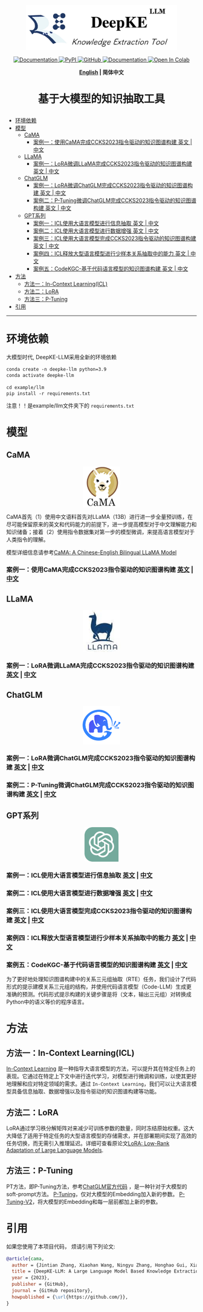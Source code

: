 <p align="center">
    <a href="https://github.com/zjunlp/deepke"> <img src="assets/LLM_logo.png" width="400"/></a>
<p>
<p align="center">  
    <a href="http://deepke.zjukg.cn">
        <img alt="Documentation" src="https://img.shields.io/badge/demo-website-blue">
    </a>
    <a href="https://pypi.org/project/deepke/#files">
        <img alt="PyPI" src="https://img.shields.io/pypi/v/deepke">
    </a>
    <a href="https://github.com/zjunlp/DeepKE/blob/master/LICENSE">
        <img alt="GitHub" src="https://img.shields.io/github/license/zjunlp/deepke">
    </a>
    <a href="http://zjunlp.github.io/DeepKE">
        <img alt="Documentation" src="https://img.shields.io/badge/doc-website-red">
    </a>
    <a href="https://colab.research.google.com/drive/1vS8YJhJltzw3hpJczPt24O0Azcs3ZpRi?usp=sharing">
        <img alt="Open In Colab" src="https://colab.research.google.com/assets/colab-badge.svg">
    </a>
</p>

<p align="center">
    <b> <a href="https://github.com/zjunlp/DeepKE/blob/main/example/llm/README.md">English</a> | 简体中文 </b>
</p>


<h1 align="center">
    <p>基于大模型的知识抽取工具</p>
</h1>



- [环境依赖](#环境依赖)
- [模型](#模型)
  - [CaMA](#cama)
    - [案例一：使用CaMA完成CCKS2023指令驱动的知识图谱构建 英文 | 中文](#案例一使用cama完成ccks2023指令驱动的知识图谱构建-英文--中文)
  - [LLaMA](#llama)
    - [案例一：LoRA微调LLaMA完成CCKS2023指令驱动的知识图谱构建 英文 | 中文](#案例一lora微调llama完成ccks2023指令驱动的知识图谱构建-英文--中文)
  - [ChatGLM](#chatglm)
    - [案例一：LoRA微调ChatGLM完成CCKS2023指令驱动的知识图谱构建 英文 | 中文 ](#案例一lora微调chatglm完成ccks2023指令驱动的知识图谱构建-英文--中文)
    - [案例二：P-Tuning微调ChatGLM完成CCKS2023指令驱动的知识图谱构建 英文 | 中文 ](#案例二p-tuning微调chatglm完成ccks2023指令驱动的知识图谱构建-英文--中文)
  - [GPT系列](#gpt系列)
    - [案例一：ICL使用大语言模型进行信息抽取 英文 | 中文](#案例一icl使用大语言模型进行信息抽取-英文--中文)
    - [案例二：ICL使用大语言模型进行数据增强 英文 | 中文](#案例二icl使用大语言模型进行数据增强-英文--中文)
    - [案例三：ICL使用大语言模型完成CCKS2023指令驱动的知识图谱构建 英文 | 中文](#案例三icl使用大语言模型完成ccks2023指令驱动的知识图谱构建-英文--中文)
    - [案例四：ICL释放大型语言模型进行少样本关系抽取中的能力 英文 | 中文](#案例四icl释放大型语言模型进行少样本关系抽取中的能力-英文--中文)
    - [案例五：CodeKGC-基于代码语言模型的知识图谱构建 英文 | 中文](#案例五codekgc-基于代码语言模型的知识图谱构建-英文--中文)
- [方法](#方法)
  - [方法一：In-Context Learning(ICL)](#方法一in-context-learningicl)
  - [方法二：LoRA](#方法二lora)
  - [方法三：P-Tuning](#方法三p-tuning)
- [引用](#引用)
 
---

# 环境依赖

大模型时代, DeepKE-LLM采用全新的环境依赖
```
conda create -n deepke-llm python=3.9
conda activate deepke-llm

cd example/llm
pip install -r requirements.txt
```
注意！！是example/llm文件夹下的 `requirements.txt`

# 模型

## CaMA

<p align="center" width="100%">
<a href="" target="_blank"><img src="assets/cama_logo.jpeg" alt="ZJU-CaMA" style="width: 20%; min-width: 20px; display: block; margin: auto;"></a>
</p>

CaMA首先（1）使用中文语料首先对LLaMA（13B）进行进一步全量预训练，在尽可能保留原来的英文和代码能力的前提下，进一步提高模型对于中文理解能力和知识储备；接着（2）使用指令数据集对第一步的模型微调，来提高语言模型对于人类指令的理解。

模型详细信息请参考[CaMA: A Chinese-English Bilingual LLaMA Model](https://github.com/zjunlp/CaMA/tree/main)

### 案例一：使用CaMA完成CCKS2023指令驱动的知识图谱构建 [英文](./InstructKGC/README.md) | [中文](./InstructKGC/README_CN.md)




## LLaMA

<p align="center" width="100%">
<a href="" target="_blank"><img src="assets/llama_logo.jpeg" alt="LLaMA" style="width: 20%; min-width: 20px; display: block; margin: auto;"></a>
</p>

### 案例一：LoRA微调LLaMA完成CCKS2023指令驱动的知识图谱构建 [英文](./InstructKGC/README.md) | [中文](./InstructKGC/README_CN.md)




## ChatGLM
<p align="center" width="100%">
<a href="" target="_blank"><img src="assets/chatglm_logo.png" alt="ChatGLM" style="width: 20%; min-width: 20px; display: block; margin: auto;"></a>
</p>

### 案例一：LoRA微调ChatGLM完成CCKS2023指令驱动的知识图谱构建 [英文]() | [中文]() 
### 案例二：P-Tuning微调ChatGLM完成CCKS2023指令驱动的知识图谱构建 [英文]() | [中文]()



## GPT系列

<p align="center" width="100%">
<a href="" target="_blank"><img src="assets/chatgpt_logo.png" alt="GPT" style="width: 18%; min-width: 18px; display: block; margin: auto;"></a>
</p>



### 案例一：ICL使用大语言模型进行信息抽取 [英文](./LLMICL/README.md/#ie-with-large-language-models) | [中文](./LLMICL/README_CN.md/#使用大语言模型进行信息抽取)


### 案例二：ICL使用大语言模型进行数据增强 [英文](./LLMICL/README.md/#data-augmentation-with-large-language-models) | [中文](./LLMICL/README_CN.md/#使用大语言模型进行数据增强)


### 案例三：ICL使用大语言模型完成CCKS2023指令驱动的知识图谱构建 [英文](./LLMICL/README.md/#ccks2023-instruction-based-knowledge-graph-construction-with-large-language-models) | [中文](./LLMICL/README_CN.md/#使用大语言模型完成ccks2023指令驱动的知识图谱构建)

### 案例四：ICL释放大型语言模型进行少样本关系抽取中的能力 [英文](./UnleashLLMRE/README.md) | [中文](./UnleashLLMRE/README_CN.md)

### 案例五：CodeKGC-基于代码语言模型的知识图谱构建 [英文](./CodeKGC/README.md) | [中文](./CodeKGC/README_CN.md)

为了更好地处理知识图谱构建中的关系三元组抽取（RTE）任务，我们设计了代码形式的提示建模关系三元组的结构，并使用代码语言模型（Code-LLM）生成更准确的预测。代码形式提示构建的关键步骤是将（文本，输出三元组）对转换成Python中的语义等价的程序语言。


# 方法

## 方法一：In-Context Learning(ICL)
[In-Context Learning](http://arxiv.org/abs/2301.00234) 是一种指导大语言模型的方法，可以提升其在特定任务上的表现。它通过在特定上下文中进行迭代学习，对模型进行微调和训练，以使其更好地理解和应对特定领域的需求。通过 `In-Context Learning`，我们可以让大语言模型具备信息抽取、数据增强以及指令驱动的知识图谱构建等功能。

## 方法二：LoRA
LoRA通过学习秩分解矩阵对来减少可训练参数的数量，同时冻结原始权重。这大大降低了适用于特定任务的大型语言模型的存储需求，并在部署期间实现了高效的任务切换，而无需引入推理延迟。详细可查看原论文[LoRA: Low-Rank Adaptation of Large Language Models](https://arxiv.org/abs/2106.09685).

## 方法三：P-Tuning
PT方法，即P-Tuning方法，参考[ChatGLM官方代码](https://link.zhihu.com/?target=https%3A//github.com/THUDM/ChatGLM-6B/blob/main/ptuning/README.md) ，是一种针对于大模型的soft-prompt方法。
[P-Tuning](https://link.zhihu.com/?target=https%3A//arxiv.org/abs/2103.10385)，仅对大模型的Embedding加入新的参数。
[P-Tuning-V2](https://link.zhihu.com/?target=https%3A//arxiv.org/abs/2110.07602)，将大模型的Embedding和每一层前都加上新的参数。

# 引用

如果您使用了本项目代码， 烦请引用下列论文: 
```bibtex
@article{cama,
  author = {Jintian Zhang, Xiaohan Wang, Ningyu Zhang, Honghao Gui, Xiang Chen, Yinuo Jiang, Yuqi Zhu, Zhen Bi, Jing Chen, Shengyu Mao, Shuofei Qiao, Xiaozhuan Liang, Yixin Ou, Runnan Fang, Zekun Xi, Xin Xu, Huajun Chen},
  title = {DeepKE-LLM: A Large Language Model Based Knowledge Extraction Toolkit},
  year = {2023},
  publisher = {GitHub},
  journal = {GitHub repository},
  howpublished = {\url{https://github.com/}},
}
```
